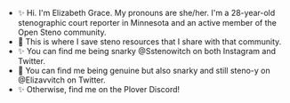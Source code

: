 - ✨ Hi. I'm Elizabeth Grace. My pronouns are she/her. I'm a 28-year-old stenographic court reporter in Minnesota and an active member of the Open Steno community.
- 💜 This is where I save steno resources that I share with that community.
- ✨ You can find me being snarky @Sstenowitch on both Instagram and Twitter.
- 💜 You can find me being genuine but also snarky and still steno-y on @Elizavvitch on Twitter.
- ✨ Otherwise, find me on the Plover Discord!
